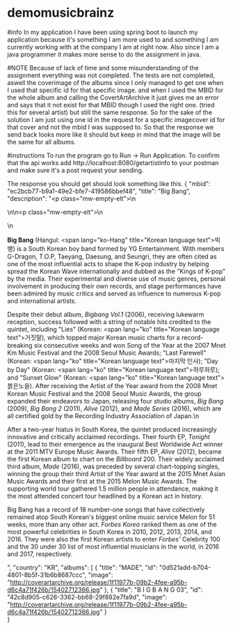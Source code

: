 # demomusicbrainz

#info
In my application I have been using spring boot to launch my application because it's something I am more used to and
something I am currently working with at the company I am at right now. Also since I am a java programmer it makes more
sense to do the assignment in java.  

#NOTE 
Because of lack of time and some misunderstanding of the assignment everything
was not completed. The tests are not completed, aswell the coverimage of the albums
since I only managed to get one when I used that specific id for that specific image.
and when I used the MBID for the whole album and calling the CovertArtArchive it just gives me an error
and says that it not exist for that MBID though I used the right one. (tried this for several artist)
but still the same response. So for the sake of the solution I am just using one id in the request for a specific
imagecover id for that cover and not the mbid I was supposed to. So that the response we send back looks more like it
should but keep in mind that the image will be the same for all albums.


#instructions
To run the program go to Run -> Run Application.
To confirm that the api works add http://localhost:8080/getartistinfo
to your postman and make sure it's a post request your sending.


The response you should get should look something like this.
{
    "mbid": "ec2bcb77-b9a1-49e2-bfe7-419586bbef48",
    "title": "Big Bang",
    "description": "<p class=\"mw-empty-elt\">\n</p>\n\n<p class=\"mw-empty-elt\">\n</p>\n<p><b>Big Bang</b> (Hangul: <span lang=\"ko-Hang\" title=\"Korean language text\">빅뱅</span>) is a South Korean boy band formed by YG Entertainment. With members G-Dragon, T.O.P, Taeyang, Daesung, and Seungri, they are often cited as one of the most influential acts to shape the K-pop industry by helping spread the Korean Wave internationally and dubbed as  the \"Kings of K-pop\" by the media. Their experimental and diverse use of music genres, personal involvement in producing their own records, and stage performances have been admired by music critics and served as influence to numerous K-pop and international artists.</p><p>Despite their debut album, <i>Bigbang Vol.1</i> (2006), receiving lukewarm reception, success followed with a string of notable hits credited to the quintet, including \"Lies\" (Korean: <span lang=\"ko\" title=\"Korean language text\">거짓말</span>), which topped major Korean music charts for a record-breaking six consecutive weeks and won Song of the Year at the 2007 Mnet Km Music Festival and the 2008 Seoul Music Awards; \"Last Farewell\" (Korean: <span lang=\"ko\" title=\"Korean language text\">마지막 인사</span>); \"Day by Day\" (Korean: <span lang=\"ko\" title=\"Korean language text\">하루하루</span>); and \"Sunset Glow\" (Korean: <span lang=\"ko\" title=\"Korean language text\">붉은노을</span>). After receiving the Artist of the Year award from the 2008 Mnet Korean Music Festival and the 2008 Seoul Music Awards, the group expanded their endeavors to Japan, releasing four studio albums, <i>Big Bang</i> (2009), <i>Big Bang 2</i> (2011), <i>Alive</i> (2012), and <i>Made Series</i> (2016), which are all certified gold by the Recording Industry Association of Japan.\n</p><p>After a two-year hiatus in South Korea, the quintet produced increasingly innovative and critically acclaimed recordings. Their fourth EP, <i>Tonight</i> (2011), lead to their emergence as the inaugural Best Worldwide Act winner at the 2011 MTV Europe Music Awards. Their fifth EP, <i>Alive</i> (2012), became the first Korean album to chart on the <i>Billboard</i> 200. Their widely acclaimed third album, <i>Made</i> (2016), was preceded by several chart-topping singles, winning the group their third Artist of the Year award at the 2015 Mnet Asian Music Awards and their first at the 2015 Melon Music Awards. The supporting world tour gathered 1.5 million people in attendance, making it the most attended concert tour headlined by a Korean act in history.</p><p>Big Bang has a record of 18 number-one songs that have collectively remained atop South Korean's biggest online music service Melon for 51 weeks, more than any other act.  <i>Forbes Korea</i> ranked them as one of the most powerful celebrities in South Korea in 2010, 2012, 2013, 2014, and 2016. They were also the first Korean artists to enter <i>Forbes'</i> Celebrity 100 and the 30 under 30 list of most influential musicians in the world, in 2016 and 2017, respectively.</p>",
    "country": "KR",
    "albums": [
        {
            "title": "MADE",
            "id": "0d521add-b704-4801-8b5f-31b6b8687ccc",
            "image": "http://coverartarchive.org/release/1f11977b-09b2-4fee-a95b-d6c4a71f426b/15402712366.jpg"
        },
        {
            "title": "B I G B A N G 03",
            "id": "42c8d905-c626-3362-bb68-29f882e7fa9d",
            "image": "http://coverartarchive.org/release/1f11977b-09b2-4fee-a95b-d6c4a71f426b/15402712366.jpg"
        }      
}
